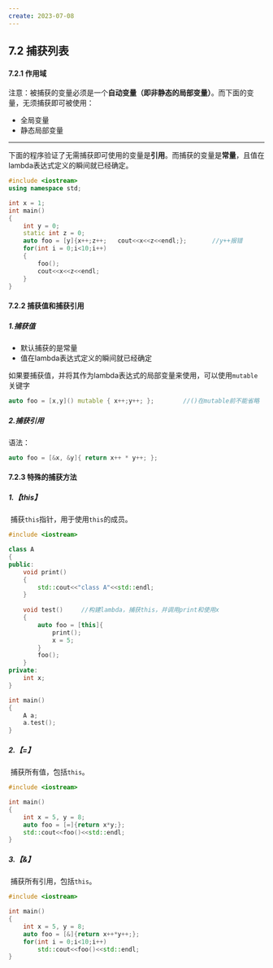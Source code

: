 ```yaml
---
create: 2023-07-08
---
```

## 7.2 捕获列表

#### 7.2.1 作用域

注意：被捕获的变量必须是一个**自动变量（即非静态的局部变量）**。而下面的变量，无须捕获即可被使用：

* 全局变量
* 静态局部变量

---

下面的程序验证了无需捕获即可使用的变量是**引用**。而捕获的变量是**常量**，且值在lambda表达式定义的瞬间就已经确定。

```C++
#include <iostream>
using namespace std;

int x = 1;
int main()
{
    int y = 0;
    static int z = 0;
    auto foo = [y]{x++;z++;   cout<<x<<z<<endl;};		//y++报错
    for(int i = 0;i<10;i++)
    {
        foo();
        cout<<x<<z<<endl;
    }
}
```

#### 7.2.2 捕获值和捕获引用

##### 1.捕获值

* 默认捕获的是常量
* 值在lambda表达式定义的瞬间就已经确定

如果要捕获值，并将其作为lambda表达式的局部变量来使用，可以使用`mutable`关键字

```C++
auto foo = [x,y]() mutable { x++;y++; };		//()在mutable前不能省略
```

##### 2.捕获引用

语法：

```C++
auto foo = [&x, &y]{ return x++ * y++; };
```

#### 7.2.3 特殊的捕获方法

##### 1.【this】

​	捕获`this`指针，用于使用`this`的成员。

```C++
#include <iostream>

class A
{
public:
    void print()
    {
        std::cout<<"class A"<<std::endl;
    }
    
    void test()		//构建lambda，捕获this，并调用print和使用x
    {
        auto foo = [this]{
            print();
            x = 5;
        }
        foo();
    }
private:
    int x;
}

int main()
{
    A a;
    a.test();
}
```

##### 2.【=】

​	捕获所有值，包括`this`。

```C++
#include <iostream>

int main()
{
    int x = 5, y = 8;
    auto foo = [=]{return x*y;};
    std::cout<<foo()<<std::endl;
}
```

##### 3.【&】

​	捕获所有引用，包括`this`。

```C++
#include <iostream>

int main()
{
    int x = 5, y = 8;
    auto foo = [&]{return x++*y++;};
    for(int i = 0;i<10;i++)
    	std::cout<<foo()<<std::endl;
}
```


